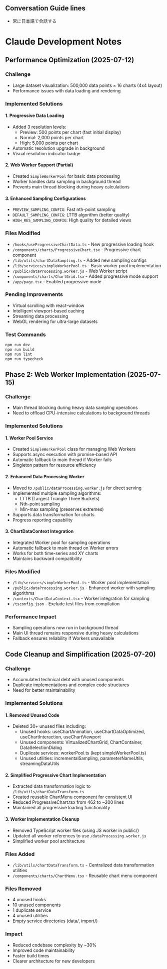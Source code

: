 ## Conversation Guide lines
- 常に日本語で会話する

# Claude Development Notes

## Performance Optimization (2025-07-12)

### Challenge
- Large dataset visualization: 500,000 data points × 16 charts (4x4 layout)
- Performance issues with data loading and rendering

### Implemented Solutions

#### 1. Progressive Data Loading
- Added 3 resolution levels:
  - Preview: 500 points per chart (fast initial display)
  - Normal: 2,000 points per chart
  - High: 5,000 points per chart
- Automatic resolution upgrade in background
- Visual resolution indicator badge

#### 2. Web Worker Support (Partial)
- Created `SimpleWorkerPool` for basic data processing
- Worker handles data sampling in background thread
- Prevents main thread blocking during heavy calculations

#### 3. Enhanced Sampling Configurations
- `PREVIEW_SAMPLING_CONFIG`: Fast nth-point sampling
- `DEFAULT_SAMPLING_CONFIG`: LTTB algorithm (better quality)
- `HIGH_RES_SAMPLING_CONFIG`: High quality for detailed views

### Files Modified
- `/hooks/useProgressiveChartData.ts` - New progressive loading hook
- `/components/charts/ProgressiveChart.tsx` - Progressive chart component
- `/lib/utils/chartDataSampling.ts` - Added new sampling configs
- `/lib/services/simpleWorkerPool.ts` - Basic worker pool implementation
- `/public/dataProcessing.worker.js` - Web Worker script
- `/components/charts/ChartGrid.tsx` - Added progressive mode support
- `/app/page.tsx` - Enabled progressive mode

### Pending Improvements
- Virtual scrolling with react-window
- Intelligent viewport-based caching
- Streaming data processing
- WebGL rendering for ultra-large datasets

### Test Commands
```bash
npm run dev
npm run build
npm run lint
npm run typecheck
```

## Phase 2: Web Worker Implementation (2025-07-15)

### Challenge
- Main thread blocking during heavy data sampling operations
- Need to offload CPU-intensive calculations to background threads

### Implemented Solutions

#### 1. Worker Pool Service
- Created `SimpleWorkerPool` class for managing Web Workers
- Supports async execution with promise-based API
- Automatic fallback to main thread if Worker fails
- Singleton pattern for resource efficiency

#### 2. Enhanced Data Processing Worker
- Moved to `/public/dataProcessing.worker.js` for direct serving
- Implemented multiple sampling algorithms:
  - LTTB (Largest Triangle Three Buckets)
  - Nth-point sampling
  - Min-max sampling (preserves extremes)
- Supports data transformation for charts
- Progress reporting capability

#### 3. ChartDataContext Integration
- Integrated Worker pool for sampling operations
- Automatic fallback to main thread on Worker errors
- Works for both time-series and XY charts
- Maintains backward compatibility

### Files Modified
- `/lib/services/simpleWorkerPool.ts` - Worker pool implementation
- `/public/dataProcessing.worker.js` - Enhanced worker with sampling algorithms
- `/contexts/ChartDataContext.tsx` - Worker integration for sampling
- `/tsconfig.json` - Exclude test files from compilation

### Performance Impact
- Sampling operations now run in background thread
- Main UI thread remains responsive during heavy calculations
- Fallback ensures reliability if Workers unavailable

## Code Cleanup and Simplification (2025-07-20)

### Challenge
- Accumulated technical debt with unused components
- Duplicate implementations and complex code structures
- Need for better maintainability

### Implemented Solutions

#### 1. Removed Unused Code
- Deleted 30+ unused files including:
  - Unused hooks: useChartAnimation, useChartDataOptimized, useChartInteraction, useChartViewport
  - Unused components: VirtualizedChartGrid, ChartContainer, DataSelectionDialog
  - Duplicate services: workerPool.ts (kept simpleWorkerPool.ts)
  - Unused utilities: incrementalSampling, parameterNameUtils, streamingDataUtils

#### 2. Simplified Progressive Chart Implementation
- Extracted data transformation logic to `/lib/utils/chartDataTransform.ts`
- Created reusable ChartMenu component for consistent UI
- Reduced ProgressiveChart.tsx from 462 to ~200 lines
- Maintained all progressive loading functionality

#### 3. Worker Implementation Cleanup
- Removed TypeScript worker files (using JS worker in public/)
- Updated all worker references to use `/dataProcessing.worker.js`
- Simplified worker pool architecture

### Files Added
- `/lib/utils/chartDataTransform.ts` - Centralized data transformation utilities
- `/components/charts/ChartMenu.tsx` - Reusable chart menu component

### Files Removed
- 4 unused hooks
- 10 unused components
- 1 duplicate service
- 4 unused utilities
- Empty service directories (data/, import/)

### Impact
- Reduced codebase complexity by ~30%
- Improved code maintainability
- Faster build times
- Clearer architecture for new developers